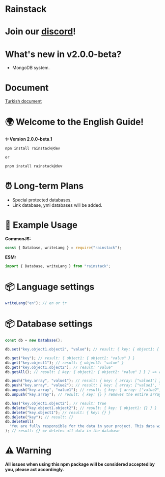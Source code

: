 # Rainstack

# Join our [discord](https://discord.gg/Hp84ss9yRp)!

# What's new in v2.0.0-beta?

- MongoDB system.

# Document
[Turkish document](https://github.com/softyagmur/rainstack/blob/main/documents/tr.md)

# 🌍 Welcome to the English Guide!
**✨ Version 2.0.0-beta.1**
```bash
npm install rainstack@dev

or

pnpm install rainstack@dev
```

# ⏰ Long-term Plans
- Special protected databases.
- Link database, yml databases will be added.

# 🏅 Example Usage
**CommonJS:**
```js
const { Database, writeLang } = require("rainstack");
```

**ESM:**
```js
import { Database, writeLang } from "rainstack";
```

# 📦 Language settings
```ts
writeLang("en"); // en or tr
```

# 📦 Database settings
```ts
const db = new Database();

db.set("key.object1.object2", "value"); // result: { key: { object1: { object2: "value" } } }

db.get("key"); // result: { object1: { object2: "value" } }
db.get("key.object1"); // result: { object2: "value" }
db.get("key.object1.object2"); // result: "value"
db.getAll(); // result: { key: { object1: { object2: "value" } } } => all keys

db.push("key.array", "value1"); // result: { key: { array: ["value1"] } }
db.push("key.array", "value2"); // result: { key: { array: ["value1", "value2"] } }
db.unpush("key.array", "value1"); // result: { key: { array: ["value2"] } }
db.unpush("key.array"); // result: { key: {} } removes the entire array

db.has("key.object1.object2"); // result: true
db.delete("key.object1.object2"); // result: { key: { object1: {} } }
db.delete("key.object1"); // result: { key: {} }
db.delete("key"); // result: {}
db.deleteAll(
  "You are fully responsible for the data in your project. This data will be deleted. Do you confirm? (I confirm)"
); // result: {} => deletes all data in the database
```

# ⚠️ Warning
**All issues when using this npm package will be considered accepted by you, please act accordingly.**